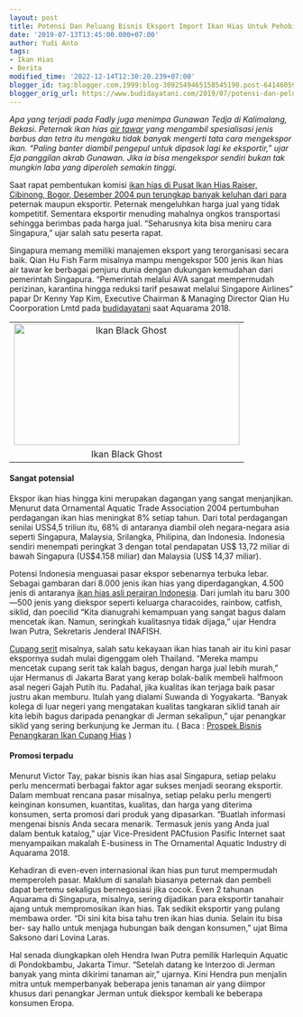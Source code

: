 ```yaml
---
layout: post
title: Potensi Dan Peluang Bisnis Eksport Import Ikan Hias Untuk Pehobiis Lokal
date: '2019-07-13T13:45:00.000+07:00'
author: Yudi Anto
tags:
- Ikan Hias
- Berita
modified_time: '2022-12-14T12:30:20.239+07:00'
blogger_id: tag:blogger.com,1999:blog-3092549465158545190.post-6414605943195527254
blogger_orig_url: https://www.budidayatani.com/2019/07/potensi-dan-peluang-bisnis-eksport.html
---
```


<p><i>Apa yang terjadi pada Fadly juga menimpa Gunawan Tedja di Kalimalang, Bekasi. Peternak ikan hias <a href="https://www.budidayatani.com/2019/07/analisis-ternak-lobster-air-tawar.html" style="width: auto !important" data-wpil-post-to-="data-wpil-post-to-">air tawar</a> yang mengambil spesialisasi jenis barbus dan tetra itu mengaku tidak banyak mengerti tata cara mengekspor ikan. “Paling banter diambil pengepul untuk dipasok lagi ke eksportir,” ujar Eja panggilan akrab Gunawan. Jika ia bisa mengekspor sendiri bukan tak mungkin laba yang diperoleh semakin tinggi.</i></p><p>Saat rapat pembentukan komisi <a href="https://www.budidayatani.com/2019/06/kisah-sukses-para-pebisnis-ikan-koi.html" style="width: auto !important" data-wpil-post-to-="data-wpil-post-to-">ikan hias di Pusat Ikan Hias Raiser, Cibinong, Bogor, Desember 2004 pun terungkap banyak keluhan dari para</a> peternak maupun eksportir. Peternak mengeluhkan harga jual yang tidak kompetitif. Sementara eksportir menuding mahalnya ongkos transportasi sehingga berimbas pada harga jual. “Seharusnya kita bisa meniru cara Singapura,” ujar salah satu peserta rapat.</p><p>Singapura memang memiliki manajemen eksport yang terorganisasi secara baik. Qian Hu Fish Farm misalnya mampu mengekspor 500 jenis ikan hias air tawar ke berbagai penjuru dunia dengan dukungan kemudahan dari pemerintah Singapura. “Pemerintah melalui AVA sangat mempermudah perizinan, karantina hingga reduksi tarif pesawat melalui Singapore Airlines” papar Dr Kenny Yap Kim, Executive Chairman &amp; Managing Director Qian Hu Coorporation Lmtd pada <a href="https://www.budidayatani.com/">budidayatani</a> saat Aquarama 2018.</p><table style="margin-left: auto;margin-right: auto;text-align: center" cellspacing="0" cellpadding="0" align="center"><tbody><tr><td style="text-align: center"><a style="margin-left: auto;margin-right: auto" href="https://i2.wp.com/1.bp.blogspot.com/-XFBrfp6x6ws/XSl5Zg0iLFI/AAAAAAAAC6M/PxazwkjRxCAY2C2hXfnIsnd12FEubPfMQCLcBGAs/s1600/ikan%2Bhias_800x430.jpg?ssl=1"><img loading="lazy" title="Ikan Black Ghost" src="https://i0.wp.com/1.bp.blogspot.com/-XFBrfp6x6ws/XSl5Zg0iLFI/AAAAAAAAC6M/PxazwkjRxCAY2C2hXfnIsnd12FEubPfMQCLcBGAs/s400/ikan%2Bhias_800x430.jpg?resize=400%2C215&amp;ssl=1" alt="Ikan Black Ghost" width="400" height="215" border="0" data-original-height="430" data-original-width="800" data-recalc-dims="1" /></a></td></tr><tr><td style="text-align: center">Ikan Black Ghost</td></tr></tbody></table><h4>Sangat potensial</h4><p>Ekspor ikan hias hingga kini merupakan dagangan yang sangat menjanjikan. Menurut data Ornamental Aquatic Trade Association 2004 pertumbuhan perdagangan ikan hias meningkat 8% setiap tahun. Dari total perdagangan senilai USS4,5 triliun itu, 68% di antaranya diambil oleh negara-negara asia seperti Singapura, Malaysia, Srilangka, Philipina, dan Indonesia. Indonesia sendiri menempati peringkat 3 dengan total pendapatan US$ 13,72 miliar di bawah Singapura (US$4.158 miliar) dan Malaysia (US$ 14,37 miliar).</p><p>Potensi Indonesia menguasai pasar ekspor sebenarnya terbuka lebar. Sebagai gambaran dari 8.000 jenis ikan hias yang diperdagangkan, 4.500 jenis di antaranya <a href="https://www.budidayatani.com/search/label/ikan%20hias">ikan hias asli perairan Indonesia</a>. Dari jumlah itu baru 300—500 jenis yang diekspor seperti keluarga characoides, rainbow, catfish, siklid, dan poecilid “Kita dianugrahi kemampuan yang sangat bagus dalam mencetak ikan. Namun, seringkah kualitasnya tidak dijaga,” ujar Hendra Iwan Putra, Sekretaris Jenderal INAFISH.</p><p><a href="https://www.budidayatani.com/search/label/ikan%20cupang">Cupang serit</a> misalnya, salah satu kekayaan ikan hias tanah air itu kini pasar ekspornya sudah mulai digenggam oleh Thailand. “Mereka mampu mencetak cupang serit tak kalah bagus, dengan harga jual lebih murah,” ujar Hermanus di Jakarta Barat yang kerap bolak-balik membeli halfmoon asal negeri Gajah Putih itu. Padahal, jika kualitas ikan terjaga baik pasar justru akan memburu. Itulah yang dialami Suwanda di Yogyakarta. “Banyak kolega di luar negeri yang mengatakan kualitas tangkaran siklid tanah air kita lebih bagus daripada penangkar di Jerman sekalipun,” ujar penangkar siklid yang sering berkunjung ke Jerman itu. ( Baca : <a href="https://www.budidayatani.com/2019/07/prospek-bisnis-penangkaran-ikan-cupang.html">Prospek Bisnis Penangkaran Ikan Cupang Hias</a> )</p><h4>Promosi terpadu</h4><p>Menurut Victor Tay, pakar bisnis ikan hias asal Singapura, setiap pelaku perlu mencermati berbagai faktor agar sukses menjadi seorang eksportir. Dalam membuat rencana pasar misalnya, setiap pelaku perlu mengerti keinginan konsumen, kuantitas, kualitas, dan harga yang diterima konsumen, serta promosi dari produk yang dipasarkan. “Buatlah informasi mengenai bisnis Anda secara menarik. Termasuk jenis yang Anda jual dalam bentuk katalog,” ujar Vice-President PACfusion Pasific Internet saat menyampaikan makalah E-business in The Ornamental Aquatic Industry di Aquarama 2018.</p><p>Kehadiran di even-even internasional ikan hias pun turut mempermudah memperoleh pasar. Maklum di sanalah biasanya peternak dan pembeli dapat bertemu sekaligus bernegosiasi jika cocok. Even 2 tahunan Aquarama di Singapura, misalnya, sering dijadikan para eksportir tanahair ajang untuk mempromosikan ikan hias. Tak sedikit eksportir yang pulang membawa order. “Di sini kita bisa tahu tren ikan hias dunia. Selain itu bisa ber- say hallo untuk menjaga hubungan baik dengan konsumen,&#8221; ujat Bima Saksono dari Lovina Laras.</p><p>Hal senada diungkapkan oleh Hendra Iwan Putra pemilik Harlequin Aquatic di Pondokbambu, Jakarta Timur. “Setelah datang ke Interzoo di Jerman banyak yang minta dikirimi tanaman air,” ujarnya. Kini Hendra pun menjalin mitra untuk memperbanyak beberapa jenis tanaman air yang diimpor khusus dari penangkar Jerman untuk diekspor kembali ke beberapa konsumen Eropa.</p>